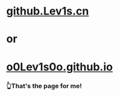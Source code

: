 # [github.Lev1s.cn](http://github.Lev1s.cn)
# or
# [o0Lev1s0o.github.io](http://o0Lev1s0o.github.io)
### 👆That's the page for me!
